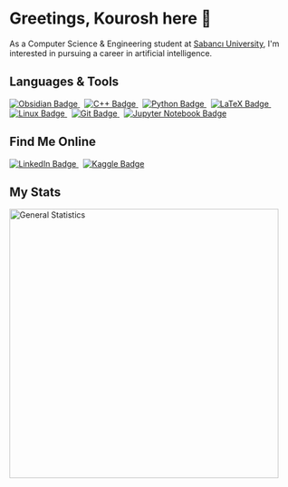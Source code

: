 # Greetings, Kourosh here 🤙
As a Computer Science & Engineering student at [Sabancı University](https://www.sabanciuniv.edu/en), I'm interested in pursuing a career in artificial intelligence.


## Languages & Tools
<p align="left">
  <a href="https://obsidian.md/" target="_blank">
    <img src="https://img.shields.io/badge/Obsidian-%23483699.svg?style=for-the-badge&logo=obsidian&logoColor=white" alt="Obsidian Badge" />
  </a>
  &nbsp;
  <a href="https://isocpp.org/" target="_blank">
    <img src="https://img.shields.io/badge/c++-%2300599C.svg?style=for-the-badge&logo=c%2B%2B&logoColor=white" alt="C++ Badge" />
  </a>
  &nbsp;
  <a href="https://www.python.org/" target="_blank">
    <img src="https://img.shields.io/badge/python-3670A0?style=for-the-badge&logo=python&logoColor=ffdd54" alt="Python Badge" />
  </a>
  &nbsp;
  <a href="https://www.latex-project.org/" target="_blank">
    <img src="https://img.shields.io/badge/latex-%23008080.svg?style=for-the-badge&logo=latex&logoColor=white" alt="LaTeX Badge" />
  </a>
  &nbsp;
  <a href="https://www.kernel.org/" target="_blank">
    <img src="https://img.shields.io/badge/Linux-FCC624?style=for-the-badge&logo=linux&logoColor=black" alt="Linux Badge" />
  </a>
  &nbsp;
  <a href="https://git-scm.com/" target="_blank">
    <img src="https://img.shields.io/badge/git-%23F05033.svg?style=for-the-badge&logo=git&logoColor=white" alt="Git Badge" />
  </a>
  &nbsp;
  <a href="https://jupyter.org/" target="_blank">
    <img src="https://img.shields.io/badge/jupyter-%23FA0F00.svg?style=for-the-badge&logo=jupyter&logoColor=white" alt="Jupyter Notebook Badge" />
  </a>
</p>


## Find Me Online
<p align="left">
  <a href="https://www.linkedin.com/in/kouroshsharifi/" target="_blank">
          <img src="https://img.shields.io/badge/linkedin-%230077B5.svg?style=for-the-badge&logo=linkedin&logoColor=white" alt="LinkedIn Badge" />
  </a>
  &nbsp;
  <a href="https://www.kaggle.com/kouroshsharifi" target="_blank">
          <img src="https://img.shields.io/badge/Kaggle-035a7d?style=for-the-badge&logo=kaggle&logoColor=white" alt="Kaggle Badge" />
  </a>
</p>


## My Stats
<p align="left">
  <img src="https://github-readme-stats.vercel.app/api?username=KouroshKSH&theme=dark&show_icons=true&include_all_commits=true&count_private=true" alt="General Statistics" width="475px"/>
</p>
